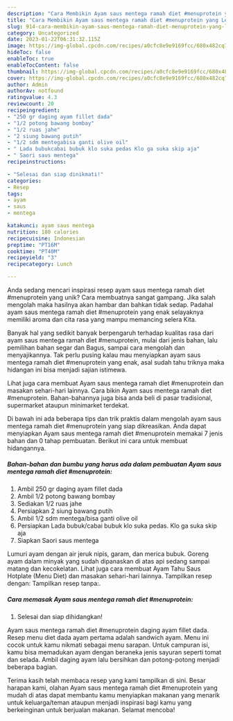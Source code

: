 ```yaml
---
description: "Cara Membikin Ayam saus mentega ramah diet #menuprotein yang Lezat"
title: "Cara Membikin Ayam saus mentega ramah diet #menuprotein yang Lezat"
slug: 914-cara-membikin-ayam-saus-mentega-ramah-diet-menuprotein-yang-lezat
category: Uncategorized
date: 2023-01-22T06:31:32.115Z
image: https://img-global.cpcdn.com/recipes/a0cfc8e9e9169fcc/680x482cq70/ayam-saus-mentega-ramah-diet-menuprotein-foto-resep-utama.jpg
hideToc: false
enableToc: true
enableTocContent: false
thumbnail: https://img-global.cpcdn.com/recipes/a0cfc8e9e9169fcc/680x482cq70/ayam-saus-mentega-ramah-diet-menuprotein-foto-resep-utama.jpg
cover: https://img-global.cpcdn.com/recipes/a0cfc8e9e9169fcc/680x482cq70/ayam-saus-mentega-ramah-diet-menuprotein-foto-resep-utama.jpg
author: Admin
authorAv: notfound
ratingvalue: 4.3
reviewcount: 20
recipeingredient:
- "250 gr daging ayam fillet dada"
- "1/2 potong bawang bombay"
- "1/2 ruas jahe"
- "2 siung bawang putih"
- "1/2 sdm mentegabisa ganti olive oil"
- " Lada bubukcabai bubuk klo suka pedas Klo ga suka skip aja"
- " Saori saus mentega"
recipeinstructions:

- "Selesai dan siap dinikmati!"
categories:
- Resep
tags:
- ayam
- saus
- mentega

katakunci: ayam saus mentega 
nutrition: 180 calories
recipecuisine: Indonesian
preptime: "PT16M"
cooktime: "PT40M"
recipeyield: "3"
recipecategory: Lunch

---
```





Anda sedang mencari inspirasi resep ayam saus mentega ramah diet #menuprotein yang unik? Cara membuatnya sangat gampang. Jika salah mengolah maka hasilnya akan hambar dan bahkan tidak sedap. Padahal ayam saus mentega ramah diet #menuprotein yang enak selayaknya memiliki aroma dan cita rasa yang mampu memancing selera Kita.





Banyak hal yang sedikit banyak berpengaruh terhadap kualitas rasa dari ayam saus mentega ramah diet #menuprotein, mulai dari jenis bahan, lalu pemilihan bahan segar dan Bagus, sampai cara mengolah dan menyajikannya. Tak perlu pusing kalau mau menyiapkan ayam saus mentega ramah diet #menuprotein yang enak,      asal sudah tahu triknya maka hidangan ini bisa menjadi sajian istimewa.














Lihat juga cara membuat Ayam saus mentega ramah diet #menuprotein dan masakan sehari-hari lainnya. Cara bikin Ayam saus mentega ramah diet #menuprotein. Bahan-bahannya juga bisa anda beli di pasar tradisional, supermarket ataupun minimarket terdekat.






Di bawah ini ada beberapa tips dan trik praktis dalam mengolah ayam saus mentega ramah diet #menuprotein yang siap dikreasikan. Anda dapat menyiapkan Ayam saus mentega ramah diet #menuprotein memakai 7 jenis bahan dan 0 tahap pembuatan. Berikut ini cara untuk membuat hidangannya.

<!--inarticleads1-->

##### Bahan-bahan dan bumbu yang harus ada dalam pembuatan Ayam saus mentega ramah diet #menuprotein:

1. Ambil 250 gr daging ayam fillet dada
1. Ambil 1/2 potong bawang bombay
1. Sediakan 1/2 ruas jahe
1. Persiapkan 2 siung bawang putih
1. Ambil 1/2 sdm mentega/bisa ganti olive oil
1. Persiapkan  Lada bubuk/cabai bubuk klo suka pedas. Klo ga suka skip aja
1. Siapkan  Saori saus mentega


Lumuri ayam dengan air jeruk nipis, garam, dan merica bubuk. Goreng ayam dalam minyak yang sudah dipanaskan di atas api sedang sampai matang dan kecokelatan. Lihat juga cara membuat Ayam Tahu Saus Hotplate (Menu Diet) dan masakan sehari-hari lainnya. Tampilkan resep dengan: Tampilkan resep tanpa:. 

<!--inarticleads2-->

##### Cara memasak Ayam saus mentega ramah diet #menuprotein:


1. Selesai dan siap dihidangkan!

Ayam saus mentega ramah diet #menuprotein daging ayam fillet dada. Resep menu diet dada ayam pertama adalah sandwich ayam. Menu ini cocok untuk kamu nikmati sebagai menu sarapan. Untuk campuran isi, kamu bisa memadukan ayam dengan beraneka jenis sayuran seperti tomat dan selada. Ambil daging ayam lalu bersihkan dan potong-potong menjadi beberapa bagian. 

Terima kasih telah membaca resep yang kami tampilkan di sini. Besar harapan kami, olahan Ayam saus mentega ramah diet #menuprotein yang mudah di atas dapat membantu kamu menyiapkan makanan yang menarik untuk keluarga/teman ataupun menjadi inspirasi bagi kamu yang berkeinginan untuk berjualan makanan. Selamat mencoba!
